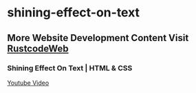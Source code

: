 # shining-effect-on-text

## More Website Development Content Visit [RustcodeWeb](https://www.rustcodeweb.com/)

### Shining Effect On Text | HTML & CSS
[Youtube Video](https://youtu.be/WMlUmPzZxn0)
